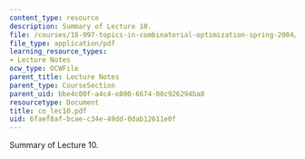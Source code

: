```yaml
---
content_type: resource
description: Summary of Lecture 10.
file: /courses/18-997-topics-in-combinatorial-optimization-spring-2004/6faef8afbcaec34e49dd0dab12611e0f_co_lec10.pdf
file_type: application/pdf
learning_resource_types:
- Lecture Notes
ocw_type: OCWFile
parent_title: Lecture Notes
parent_type: CourseSection
parent_uid: bbe4c00f-a4c4-e800-6674-00c926294ba8
resourcetype: Document
title: co_lec10.pdf
uid: 6faef8af-bcae-c34e-49dd-0dab12611e0f
---
```

Summary of Lecture 10.

